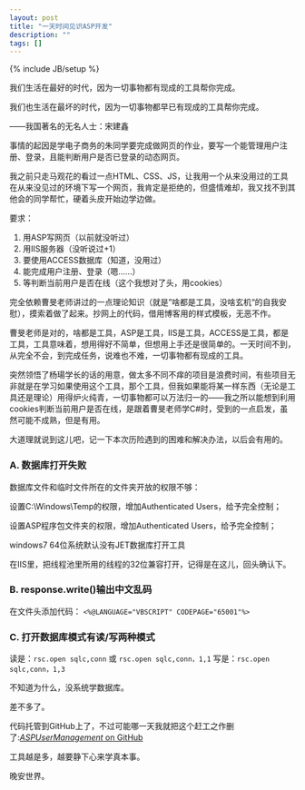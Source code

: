 ```yaml
---
layout: post
title: "一天时间见识ASP开发"
description: ""
tags: []
---
```


{% include JB/setup %}

我们生活在最好的时代，因为一切事物都有现成的工具帮你完成。

我们也生活在最坏的时代，因为一切事物都早已有现成的工具帮你完成。

——我国著名的无名人士：宋建鑫

事情的起因是学电子商务的朱同学要完成做网页的作业，要写一个能管理用户注册、登录，且能判断用户是否已登录的动态网页。

我之前只走马观花的看过一点HTML、CSS、JS，让我用一个从来没用过的工具在从来没见过的环境下写一个网页，我肯定是拒绝的，但盛情难却，我又找不到其他会的同学帮忙，硬着头皮开始边学边做。

要求：

1.  用ASP写网页（以前就没听过）
2.  用IIS服务器（没听说过+1）
3.  要使用ACCESS数据库（知道，没用过）
4.  能完成用户注册、登录（嗯……）
5.  等判断当前用户是否在线（这个我想对了头，用cookies）

完全依赖曹旻老师讲过的一点理论知识（就是”啥都是工具，没啥玄机“的自我安慰），摸索着做了起来。抄网上的代码，借用博客用的样式模板，无恶不作。

曹旻老师是对的，啥都是工具，ASP是工具，IIS是工具，ACCESS是工具，都是工具，工具意味着，想用得好不简单，但想用上手还是很简单的。一天时间不到，从完全不会，到完成任务，说难也不难，一切事物都有现成的工具。

突然领悟了杨瑒学长的话的用意，做太多不同不痒的项目是浪费时间，有些项目无非就是在学习如果使用这个工具，那个工具，但我如果能将某一样东西（无论是工具还是理论）用得炉火纯青，一切事物都可以万法归一的——我之所以能想到利用cookies判断当前用户是否在线，是跟着曹旻老师学C#时，受到的一点启发，虽然可能不成熟，但是有用。

大道理就说到这儿吧，记一下本次历险遇到的困难和解决办法，以后会有用的。

### A. 数据库打开失败
数据库文件和临时文件所在的文件夹开放的权限不够：

设置C:\Windows\Temp的权限，增加Authenticated Users，给予完全控制；

设置ASP程序包文件夹的权限，增加Authenticated Users，给予完全控制；

windows7 64位系统默认没有JET数据库打开工具

在IIS里，把线程池里所用的线程的32位兼容打开，记得是在这儿，回头确认下。

### B. response.write()输出中文乱码
在文件头添加代码：
`<%@LANGUAGE="VBSCRIPT" CODEPAGE="65001"%>`

### C. 打开数据库模式有读/写两种模式
读是：`rsc.open sqlc,conn` 或 `rsc.open sqlc,conn，1,1`
写是：`rsc.open sqlc,conn，1,3`

不知道为什么，没系统学数据库。

差不多了。

代码托管到GitHub上了，不过可能哪一天我就把这个赶工之作删了:[*ASPUserManagement* on GitHub](https://github.com/wolfogre/ASPUserManagement)

工具越是多，越要静下心来学真本事。

晚安世界。








